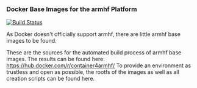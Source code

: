 ### Docker Base Images for the armhf Platform
[![Build Status](https://travis-ci.org/m3adow/docker-dokuwiki-httpd.svg?branch=master)](https://travis-ci.org/m3adow/docker-dokuwiki-httpd)

As Docker doesn't officially support armhf, there are little armhf base images to be found.

These are the sources for the automated build process of armhf base images. The results can be found here: https://hub.docker.com/r/container4armhf/
To provide an environment as trustless and open as possible, the rootfs of the images as well as all creation scripts can be found here. 
